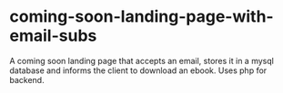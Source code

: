 # coming-soon-landing-page-with-email-subs

A coming soon landing page that accepts an email, stores it in a mysql database and informs the client to download an ebook.
Uses php for backend.
